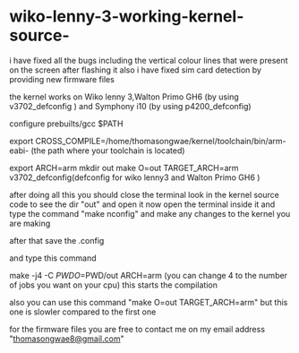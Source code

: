 # wiko-lenny-3-working-kernel-source-
i have fixed all the bugs including the vertical colour lines that were present on the screen after flashing it also i have fixed sim card detection by providing new firmware files

the kernel works on Wiko lenny 3,Walton Primo GH6 (by using v3702_defconfig ) and Symphony i10 (by using p4200_defconfig)

configure prebuilts/gcc $PATH

  export CROSS_COMPILE=/home/thomasongwae/kernel/toolchain/bin/arm-eabi-
  (the path where your toolchain is located)

export ARCH=arm
mkdir out
make O=out TARGET_ARCH=arm  v3702_defconfig(defconfig for wiko lenny3 and Walton Primo GH6 )


after doing all this you should close the terminal 
look in the kernel source code to see the dir "out" and open it
now open the terminal inside it and
 type the command "make nconfig" and make any changes to the kernel you are making 

after that save the .config

and type this command 

make -j4 -C $PWD O=$PWD/out ARCH=arm (you can change 4 to the number of jobs you want on your cpu) this starts the compilation 

also you can use this command "make O=out TARGET_ARCH=arm" but this one is slowler compared to the first one

for the firmware files you are free to contact me on my email address "thomasongwae8@gmail.com"

